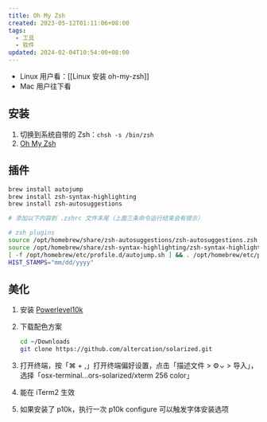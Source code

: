 ```yaml
---
title: Oh My Zsh
created: 2023-05-12T01:11:06+08:00
tags:
  - 工具
  - 软件
updated: 2024-02-04T10:54:00+08:00
---
```


- Linux 用户看：[[Linux 安装 oh-my-zsh]]
- Mac 用户往下看

## 安装

1. 切换到系统自带的 Zsh：`chsh -s /bin/zsh`
2. [Oh My Zsh](https://ohmyz.sh/)

## 插件

  ```bash
  brew install autojump
  brew install zsh-syntax-highlighting
  brew install zsh-autosuggestions

  # 添加以下内容到 .zshrc 文件末尾（上面三条命令运行结束会有提示）

  # zsh plugins
  source /opt/homebrew/share/zsh-autosuggestions/zsh-autosuggestions.zsh
  source /opt/homebrew/share/zsh-syntax-highlighting/zsh-syntax-highlighting.zsh
  [ -f /opt/homebrew/etc/profile.d/autojump.sh ] && . /opt/homebrew/etc/profile.d/autojump.sh
  HIST_STAMPS="mm/dd/yyyy"
  ```

## 美化

1. 安装 [Powerlevel10k](https://github.com/romkatv/powerlevel10k#getting-started)
2. 下载配色方案

     ```bash
     cd ~/Downloads
     git clone https://github.com/altercation/solarized.git
     ```

3. 打开终端，按「⌘ + ,」打开终端偏好设置，点击「描述文件 > ⚙︎⌄ > 导入」，选择「osx-terminal…ors-solarized/xterm 256 color」
4. 能在 iTerm2 生效
  1. 如果安装了 p10k，执行一次 p10k configure 可以触发字体安装选项
